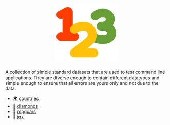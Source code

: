 <h1 align="center">
  <br>
  <img src="datasets_logo.png" width="200">
</h1>

A collection of simple standard datasets that are used to test command line applications. They are diverse enough to contain different datatypes and simple enough to ensure that all errors are yours only and not due to the data.

- 🌍 [countries](https://github.com/gennaro-tedesco/dotfiles/blob/master/datasets/countries.csv)
- 💎 [diamonds](https://github.com/gennaro-tedesco/dotfiles/blob/master/datasets/diamonds.csv)
- 🚗 [mpgcars](https://github.com/gennaro-tedesco/dotfiles/blob/master/datasets/mpgcars.csv)
- 📃 [jqx](https://github.com/gennaro-tedesco/dotfiles/blob/master/datasets/jqx.json)
